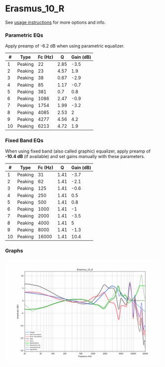 # Erasmus_10_R
See [usage instructions](https://github.com/jaakkopasanen/AutoEq#usage) for more options and info.

### Parametric EQs
Apply preamp of -6.2 dB when using parametric equalizer.

|   # | Type    |   Fc (Hz) |    Q |   Gain (dB) |
|-----|---------|-----------|------|-------------|
|   1 | Peaking |        22 | 2.85 |        -3.5 |
|   2 | Peaking |        23 | 4.57 |         1.9 |
|   3 | Peaking |        38 | 0.67 |        -2.9 |
|   4 | Peaking |        85 | 1.17 |        -0.7 |
|   5 | Peaking |       381 | 0.7  |         0.8 |
|   6 | Peaking |      1086 | 2.47 |        -0.9 |
|   7 | Peaking |      1754 | 1.99 |        -3.2 |
|   8 | Peaking |      4085 | 2.53 |         2   |
|   9 | Peaking |      4277 | 4.56 |         4.2 |
|  10 | Peaking |      6213 | 4.72 |         1.9 |

### Fixed Band EQs
When using fixed band (also called graphic) equalizer, apply preamp of **-10.4 dB** (if available) and set gains manually with these parameters.

|   # | Type    |   Fc (Hz) |    Q |   Gain (dB) |
|-----|---------|-----------|------|-------------|
|   1 | Peaking |        31 | 1.41 |        -3.7 |
|   2 | Peaking |        62 | 1.41 |        -2.1 |
|   3 | Peaking |       125 | 1.41 |        -0.6 |
|   4 | Peaking |       250 | 1.41 |         0.5 |
|   5 | Peaking |       500 | 1.41 |         0.8 |
|   6 | Peaking |      1000 | 1.41 |        -1   |
|   7 | Peaking |      2000 | 1.41 |        -3.5 |
|   8 | Peaking |      4000 | 1.41 |         5   |
|   9 | Peaking |      8000 | 1.41 |        -1.3 |
|  10 | Peaking |     16000 | 1.41 |        10.4 |

### Graphs
![](./Erasmus_10_R.png)
